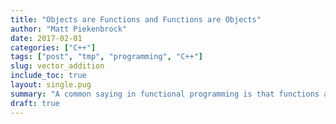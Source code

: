 ```yaml
---
title: "Objects are Functions and Functions are Objects"
author: "Matt Piekenbrock"
date: 2017-02-01
categories: ["C++"]
tags: ["post", "tmp", "programming", "C++"]
slug: vector_addition
include_toc: true
layout: single.pug
summary: "A common saying in functional programming is that functions are objects and objects are functions. "
draft: true
---
```

